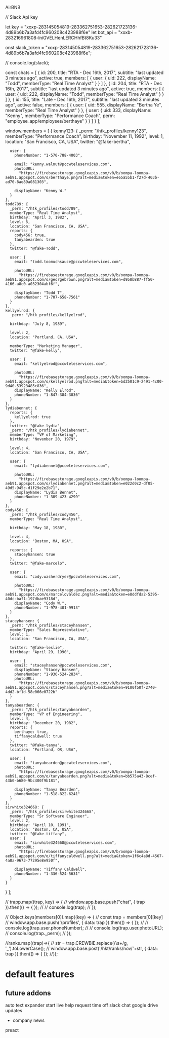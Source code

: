 AirBNB

// Slack Api key

let key = "xoxp-283145054819-283362751653-282621723136-4d89b6b7a3afd4fc960208c423988f6e" 
let bot_api = "xoxb-283216961808-lniGVELHenLERCHhfBt8Ku33"

onst slack_token =
  "xoxp-283145054819-283362751653-282621723136-4d89b6b7a3afd4fc960208c423988f6e";

// console.log(slack);

const chats = [
  {
    id: 200,
    title: "RTA - Dec 16th, 2017",
    subtitle: "last updated 3 minutes ago",
    active: true,
    members: [
      {
        user: {
          uid: 222,
          displayName: "Todd",
          memberType: "Real Time Analyst"
        }
      }
    ]
  },
  {
    id: 204,
    title: "RTA - Dec 16th, 2017",
    subtitle: "last updated 3 minutes ago",
    active: true,
    members: [
      {
        user: {
          uid: 222,
          displayName: "Todd",
          memberType: "Real Time Analyst"
        }
      }
    ]
  },
  {
    id: 155,
    title: "Late - Dec 16th, 2017",
    subtitle: "last updated 3 minutes ago",
    active: false,
    members: [
      {
        user: {
          uid: 555,
          displayName: "Bertha Ye",
          memberType: "Real Time Analyst"
        }
      },
      {
        user: {
          uid: 333,
          displayName: "Kenny",
          memberType: "Performance Coach",
          perm: "employee_app/employees/berthaye"
        }
      }
    ]
  }
];

window.members = [
  {
    kenny123: {
      _perm: "/htk_profiles/kenny123",
      memberType: "Performance Coach",
      birthday: "November 11, 1992",
      level: 1,
      location: "San Francisco, CA, USA",
      twitter: "@fake-bertha",

      user: {
        phoneNumber: "1-570-788-4003",

        email: "kenny.walnut@pccwteleservices.com",
        photoURL:
          "https://firebasestorage.googleapis.com/v0/b/oompa-loompa-aeb91.appspot.com/o/berthaye.png?alt=media&token=e65a55b1-f27d-403b-ad70-8ae89a081303",

        displayName: "Kenny W."
      }
    },
    todd789: {
      _perm: "/htk_profiles/todd789",
      memberType: "Real Time Analyst",
      birthday: "April 3, 1982",
      level: 5,
      location: "San Francisco, CA, USA",
      reports: {
        cody456: true,
        tanyabearden: true
      },
      twitter: "@fake-Todd",

      user: {
        email: "todd.toomuchsauce@pccwteleservices.com",

        photoURL:
          "https://firebasestorage.googleapis.com/v0/b/oompa-loompa-aeb91.appspot.com/o/georgebrown.png?alt=media&token=d958b887-ff50-4166-a8c0-a032304abf6f",

        displayName: "Todd T",
        phoneNumber: "1-707-658-7561"
      }
    },
    kellyelrod: {
      _perm: "/htk_profiles/kellyelrod",

      birthday: "July 8, 1989",

      level: 2,
      location: "Portland, CA, USA",

      memberType: "Marketing Manager",
      twitter: "@fake-kelly",

      user: {
        email: "kellyelrod@pccwteleservices.com",

        photoURL:
          "https://firebasestorage.googleapis.com/v0/b/oompa-loompa-aeb91.appspot.com/o/kellyelrod.png?alt=media&token=bd2501c9-2491-4c00-9d40-53923485c836",
        displayName: "Kelly Elrod",
        phoneNumber: "1-847-384-3036"
      }
    },
    lydiabennet: {
      reports: {
        kellyelrod: true
      },
      twitter: "@fake-lydia",
      _perm: "/htk_profiles/lydiabennet",
      memberType: "VP of Marketing",
      birthday: "November 20, 1979",

      level: 4,
      location: "San Francisco, CA, USA",

      user: {
        email: "lydiabennet@pccwteleservices.com",

        photoURL:
          "https://firebasestorage.googleapis.com/v0/b/oompa-loompa-aeb91.appspot.com/o/lydiabennet.png?alt=media&token=e022d0c2-df05-49d5-945c-d1f29e2e2b71",
        displayName: "Lydia Bennet",
        phoneNumber: "1-309-423-4299"
      }
    },
    cody456: {
      _perm: "/htk_profiles/cody456",
      memberType: "Real Time Analyst",

      birthday: "May 18, 1980",

      level: 4,
      location: "Boston, MA, USA",

      reports: {
        staceyhansen: true
      },
      twitter: "@fake-marcelo",

      user: {
        email: "cody.washerdryer@pccwteleservices.com",

        photoURL:
          "https://firebasestorage.googleapis.com/v0/b/oompa-loompa-aeb91.appspot.com/o/marcelovaldez.png?alt=media&token=e8ddfda2-5395-40dc-baf1-197dbae9318d",
        displayName: "Cody W.",
        phoneNumber: "1-978-401-9913"
      }
    },
    staceyhansen: {
      _perm: "/htk_profiles/staceyhansen",
      memberType: "Sales Representative",
      level: 1,
      location: "San Francisco, CA, USA",

      twitter: "@fake-leslie",
      birthday: "April 29, 1990",

      user: {
        email: "staceyhansen@pccwteleservices.com",
        displayName: "Stacey Hansen",
        phoneNumber: "1-936-524-2834",
        photoURL:
          "https://firebasestorage.googleapis.com/v0/b/oompa-loompa-aeb91.appspot.com/o/staceyhansen.png?alt=media&token=9100f50f-2740-4dd2-bf1d-58e066e0722b"
      }
    },
    tanyabearden: {
      _perm: "/htk_profiles/tanyabearden",
      memberType: "VP of Engineering",
      level: 4,
      birthday: "December 20, 1982",
      reports: {
        berthaye: true,
        tiffanycaldwell: true
      },
      twitter: "@fake-tanya",
      location: "Portland, OR, USA",

      user: {
        email: "tanyabearden@pccwteleservices.com",
        photoURL:
          "https://firebasestorage.googleapis.com/v0/b/oompa-loompa-aeb91.appspot.com/o/tanyabearden.png?alt=media&token=bb575a43-8cef-43b0-b680-9bc400f9b181",

        displayName: "Tanya Bearden",
        phoneNumber: "1-518-822-6241"
      }
    },
    sirwhite324668: {
      _perm: "/htk_profiles/sirwhite324668",
      memberType: "Sr Software Engineer",
      level: 2,
      birthday: "April 10, 1991",
      location: "Boston, CA, USA",
      twitter: "@fake-tiffany",
      user: {
        email: "sirwhite324668@pccwteleservices.com",
        photoURL:
          "https://firebasestorage.googleapis.com/v0/b/oompa-loompa-aeb91.appspot.com/o/tiffanycaldwell.png?alt=media&token=1f6c4a8d-4567-4a8a-9673-77295e8e950f",

        displayName: "Tiffany Caldwell",
        phoneNumber: "1-336-524-5631"
      }
    }
  }
];

// trapp.map((trap, key) => {
//   window.app.base.push("chat", { trap }).then(() => { });
//   // console.log(trap);
// });

// Object.keys(members[0]).map((key) => {
//   const trap = members[0][key]
//   window.app.base.push('/profiles', { data: trap }).then(() => { });
//   // console.log(trap.user.phoneNumber);
//   // console.log(trap.user.photoURL);
//   console.log(trap._perm);
// });


//ranks.map((trap)=>{
//  str = trap.CREWBIE.replace(/\s+/g, '_').toLowerCase();
//  window.app.base.post('/hkt/ranks/nov/'+str, { data: trap }).then(() => { });
//});






# default features

## 



## future addons

auto text expander
start live help
request time off
slack chat
google drive
updates
- company news

preact
